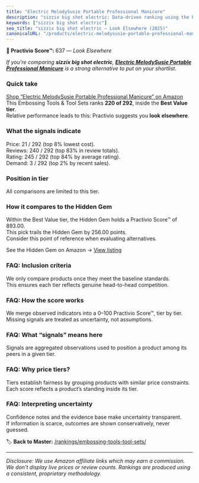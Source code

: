 ```yaml
---
title: "Electric MelodySusie Portable Professional Manicure"
description: "sizzix big shot electric: Data-driven ranking using the Practivio Score™. Positioned by quality, value, demand, findability, momentum."
keywords: ["sizzix big shot electric"]
seo_title: "sizzix big shot electric — Look Elsewhere (2025)"
canonicalURL: "/products/electric-melodysusie-portable-professional-manicure-B07Y9Y5JM4/"
---
```


**🚫 Practivio Score™:** 637 — _Look Elsewhere_


*If you're comparing **sizzix big shot electric**, **[Electric MelodySusie Portable Professional Manicure](https://www.amazon.com/dp/B07Y9Y5JM4?tag=practivio-20)** is a strong alternative to put on your shortlist.*
### Quick take
[Shop “Electric MelodySusie Portable Professional Manicure” on Amazon](https://www.amazon.com/dp/B07Y9Y5JM4?tag=practivio-20)
This Embossing Tools & Tool Sets ranks **220 of 292**, inside the **Best Value tier**.  
Relative performance leads to this: Practivio suggests you **look elsewhere**.

### What the signals indicate
Price: 21 / 292 (top 8% lowest cost).  
Reviews: 240 / 292 (top 83% in review totals).  
Rating: 245 / 292 (top 84% by average rating).  
Demand: 3 / 292 (top 2% by recent sales).

### Position in tier
All comparisons are limited to this tier.

### How it compares to the Hidden Gem
Within the Best Value tier, the Hidden Gem holds a Practivio Score™ of 893.00.  
This pick trails the Hidden Gem by 256.00 points.  
Consider this point of reference when evaluating alternatives.  

See the Hidden Gem on Amazon → [View listing](https://www.amazon.com/dp/B01LZEMYOD?tag=practivio-20)

### FAQ: Inclusion criteria
We only compare products once they meet the baseline standards.  
This ensures each tier reflects genuine head-to-head competition.

### FAQ: How the score works
We merge observed indicators into a 0–100 Practivio Score™, tier by tier.  
Missing signals are treated as uncertainty, not assumptions.

### FAQ: What “signals” means here
Signals are aggregated observations used to position a product among its peers in a given tier.

### FAQ: Why price tiers?
Tiers establish fairness by grouping products with similar price constraints.  
Each score reflects a product’s standing inside its tier.

### FAQ: Interpreting uncertainty
Confidence notes and the evidence base make uncertainty transparent.  
If information is scarce, outcomes are shown conservatively, never guessed.


🏷️ **Back to Master:** [/rankings/embossing-tools-tool-sets/](/rankings/embossing-tools-tool-sets/)

---
_Disclosure: We use Amazon affiliate links which may earn a commission. We don’t display live prices or review counts. Rankings are produced using a consistent, proprietary methodology._
